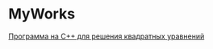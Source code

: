 # MyWorks

<a href=https://github.com/AbsGosha/MyWorks/blob/main/discriminant.cpp> Программа на C++ для решения квадратных уравнений
